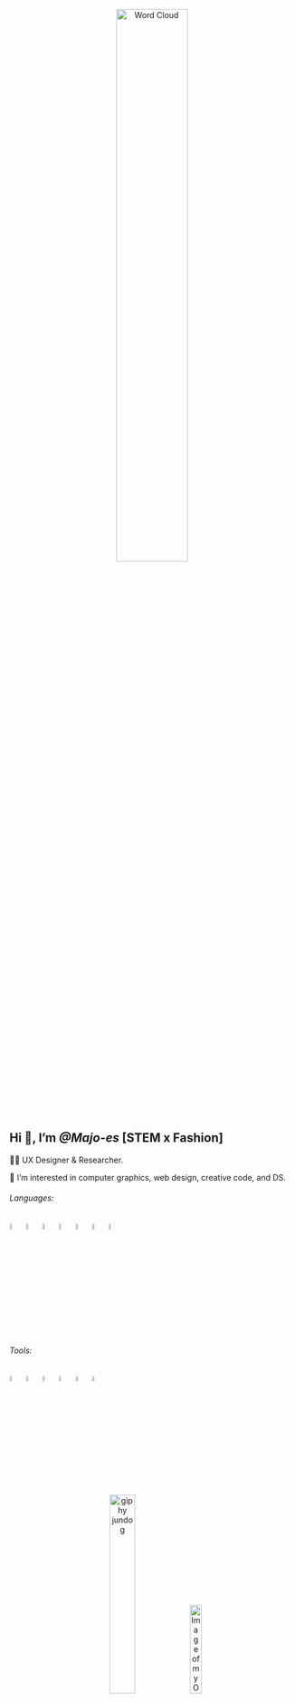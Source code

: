 <!-- <div align="center">
    <p>
     <img src= "https://github.com/Majo-es/Majo-es/assets/43044338/04a13209-35f6-4d6f-a675-33f0d1950ffe.png" alt="Hello World Banner" width=50% height=50%>
    </p>
</div> -->


<div align="center">
    <p>
     <img src= "https://github.com/user-attachments/assets/60f1a7bf-23e8-4509-9019-c29c8d64b25b" alt="Word Cloud" width=50% height=50%>
    </p>
</div>


<h2> Hi 👋,  I’m <em> @Majo-es </em> [STEM x Fashion]</h2>

 👩‍💻 UX Designer & Researcher. 
  
 👀 I’m interested in computer graphics, web design, creative code, and DS. 


<h6 align="left">Languages:</h6>
<div align="left">
  <img src="https://github.com/Majo-es/Majo-es/assets/43044338/6d2bd00d-4a3e-40fd-a034-5a0f87ad875e" alt="HTML5 icon from icons8" width=5% height=5%/>
 <img src="https://github.com/user-attachments/assets/fce36d5c-631c-4929-a1f1-ad8cb6f42c6f" alt="CSS icon from icons8" width=5% height=5%/>
 <img src="https://github.com/Majo-es/Majo-es/assets/43044338/fa957f2b-1a23-409f-b638-24a28f85387a" alt="JavaScript icon from icons8" width=5% height=5%/>
  <img src="https://github.com/Majo-es/Majo-es/assets/43044338/7a641173-ea65-49cc-af75-2ffdf558c346" alt="Python icon from icons8" width=5% height=5%/>
 <img src="https://github.com/Majo-es/Majo-es/assets/43044338/65409a55-a10b-4be1-b78e-71d922b9f208" alt="R icon from icons8" width=5% height=5%/>
  <img src="https://github.com/Majo-es/Majo-es/assets/43044338/4758c69e-6da8-4b84-9a7b-242fa3150e1c" alt="MySQL icon from icons8" width=5% height=5%/>
  <img src="https://github.com/Majo-es/Majo-es/assets/43044338/dc37f937-3a4f-4e89-88d5-4c5113f35344" alt="Swift icon from icons8" width=5% height=5%/>
</div>

<h6 align="left">Tools:</h6>
<div align="left">
<img src = "https://github.com/Majo-es/Majo-es/assets/43044338/5d711b3b-211b-429a-be7b-62bde7f56d7e" alt="Tableau Logo from icons8" width=5% height=5%/>
 <img src="https://github.com/Majo-es/Majo-es/assets/43044338/f9254859-59b5-4b04-9992-627eaf7b9216" alt="Figma Logo from icons8" width=5% height=5%/>
<img src="https://github.com/Majo-es/Majo-es/assets/43044338/df908d35-d29c-454b-b540-e4213fafb0d7" alt="Canva Logo from icons8" width=5% height=5%/>
 <img src="https://github.com/Majo-es/Majo-es/assets/43044338/c448348b-093d-4c18-af02-bf883740f8a2" alt="Trello Logo from icons8" width=5% height=5%/>
  <img src="https://github.com/Majo-es/Majo-es/assets/43044338/7800863a-adf4-4318-a40d-0ab12b6fec43" alt="Miro Logo from icons8" width=5% height=5%/>
 <img src="https://github.com/Majo-es/Majo-es/assets/43044338/3035f789-0e21-4ec4-ab32-9b56e414f1c9" alt="Notion Logo from icons8" width=5% height=5%/>
</div>


<!-- <h6 align="left">Languages:</h6>
<div align="left">
  <img src="https://img.shields.io/badge/HTML5-E34F26?style=for-the-badge&logo=html5&logoColor=white" alt="HTML5" />
 <img src="https://img.shields.io/badge/CSS3-1572B6?style=for-the-badge&logo=css3&logoColor=white" alt="CSS3"/>
 <img src="https://img.shields.io/badge/JavaScript-F7DF1E?style=for-the-badge&logo=javascript&logoColor=black" alt="JavaScript"/>
  <img src="https://img.shields.io/badge/Python-3776AB?style=for-the-badge&logo=python&logoColor=white" alt="Python"/>
 <img src="https://img.shields.io/badge/R-276DC3?style=for-the-badge&logo=r&logoColor=white" alt="R"/>
  <img src="https://img.shields.io/badge/MySQL-005C84?style=for-the-badge&logo=mysql&logoColor=white" alt="MySQL"/>
  <img src="https://img.shields.io/badge/Swift-FA7343?style=for-the-badge&logo=swift&logoColor=white" alt="Swift"/>
</div> -->


<!-- <h6 align="left">Tools:</h6>
<div align="left">
 <img src = "https://img.shields.io/badge/Tableau-E97627?style=for-the-badge&logo=Tableau&logoColor=white" alt="Tableau"/>
 <img src="https://img.shields.io/badge/Figma-F24E1E?style=for-the-badge&logo=figma&logoColor=white" alt="Figma"/>
<img src="https://img.shields.io/badge/Canva-%2300C4CC.svg?&style=for-the-badge&logo=Canva&logoColor=white" alt="Canva"/>
 <img src="https://img.shields.io/badge/Trello-0052CC?style=for-the-badge&logo=trello&logoColor=white" alt="Trello"/>
 <img src="https://img.shields.io/badge/Miro-050038?style=for-the-badge&logo=Miro&logoColor=white" alt="Miro"/>
 <img src="https://img.shields.io/badge/Notion-000000?style=for-the-badge&logo=notion&logoColor=white" alt="Notion"/>
</div> --> 


<div align="center">
    <p>
        <img src="https://user-images.githubusercontent.com/43044338/227368857-52958296-7b7b-4c2e-a591-c3a4899cf493.gif " alt="giphy jundog" width=30% height=30%/>
     <img src= "https://github.com/Majo-es/Majo-es/assets/43044338/47a69978-5535-429e-af20-710ef7b84486.png" alt="Image of my Octocat wearing sunglasses, a flower crown, black Converse and an Aloha shirt" width=20% height=20%> 
    </p>
</div>


  

